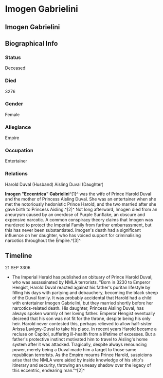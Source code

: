 # Imogen Gabrielini
## Imogen Gabrielini

		

## Biographical Info

### Status

Deceased

### Died

3276

### Gender

Female

### Allegiance

Empire

### Occupation

Entertainer

### Relations

Harold Duval (Husband)
Aisling Duval (Daughter)

**Imogen "Eccentrica" Gabrielini**^[1]^ was the wife of Prince Harold Duval and the mother of Princess Aisling Duval. She was an entertainer when she met the notoriously hedonistic Prince Harold, and the two married after she gave birth to Princess Aisling.^[2]^ Not long afterward, Imogen died from an aneurysm caused by an overdose of Purple Sunflake, an obscure and expensive narcotic. A common conspiracy theory claims that Imogen was murdered to protect the Imperial Family from further embarrassment, but this has never been substantiated. Imogen's death had a significant influence on her daughter, who has voiced support for criminalising narcotics throughout the Empire.^[3]^

## Timeline

21 SEP 3306

- The Imperial Herald has published an obituary of Prince Harold Duval, who was assassinated by NMLA terrorists. "Born in 3230 to Emperor Hengist, Harold Duval reacted against his father's puritan lifestyle by filling his days with partying and debauchery, becoming the black sheep of the Duval family. It was probably accidental that Harold had a child with entertainer Imogen Gabrielini, but they married shortly before her narcotics-related death. His daughter, Princess Aisling Duval, has always spoken warmly of her loving father. Emperor Hengist eventually decreed that his son was not fit for the throne, despite being his only heir. Harold never contested this, perhaps relieved to allow half-sister Arissa Lavigny-Duval to take his place. In recent years Harold became a recluse on Capitol, suffering ill-health from a lifetime of excesses. But a father's protective instinct motivated him to travel to Aisling's home system after it was attacked. Tragically, despite always renouncing power, merely being a Duval made him a target to those same republican terrorists. As the Empire mourns Prince Harold, suspicions arise that the NMLA were aided by inside knowledge of his ship's itinerary and security, throwing an uneasy shadow over the legacy of this eccentric, endearing man."^[2]^